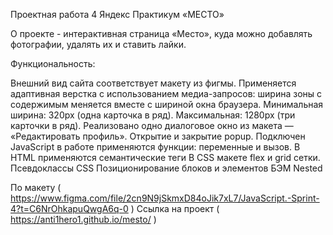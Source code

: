 Проектная работа 4 Яндекс Практикум «МЕСТО»

О проекте - интерактивная страница «Место», куда можно добавлять фотографии, удалять их и ставить лайки.

Функциональность:

Внешний вид сайта соответствует макету из фигмы.
Применяется адаптивная верстка с использованием медиа-запросов: ширина зоны с содержимым меняется вместе с шириной окна браузера. Минимальная ширина: 320px (одна карточка в ряд). Максимальная: 1280px (три карточки в ряд).
Реализовано одно диалоговое окно из макета — «Редактировать профиль». Открытие и закрытие popup.
Подключен JavaScript в работе применяются функции: переменные и вызов.
В HTML применяются семантические теги
В CSS макетe flex и grid сетки.
Псевдоклассы CSS
Позиционирование блоков и элементов
БЭМ Nested

По макету ( https://www.figma.com/file/2cn9N9jSkmxD84oJik7xL7/JavaScript.-Sprint-4?t=C6NrOhkapuQwgA6q-0 )
Ссылка на проект ( https://anti1hero1.github.io/mesto/ )
